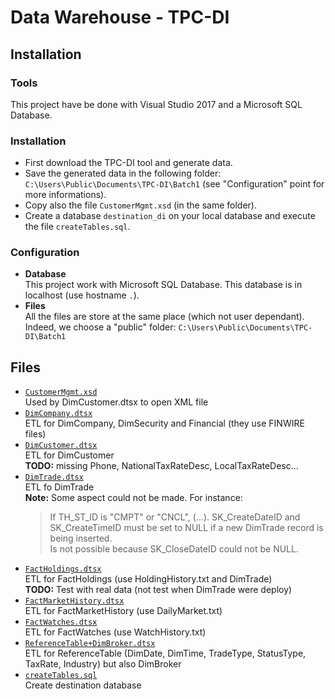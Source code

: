 # Data Warehouse - TPC-DI

## Installation

### Tools

This project have be done with Visual Studio 2017 and a Microsoft SQL Database.


### Installation

- First download the TPC-DI tool and generate data.     
- Save the generated data in the following folder: `C:\Users\Public\Documents\TPC-DI\Batch1` (see "Configuration" point for more informations).      
- Copy also the file `CustomerMgmt.xsd` (in the same folder).        
- Create a database `destination_di` on your local database and execute the file `createTables.sql`.     


### Configuration

- **Database**     
  This project work with Microsoft SQL Database.  This database is in localhost (use hostname `.`).     
- **Files**         
  All the files are store at the same place (which not user dependant).  Indeed, we choose a "public" folder: `C:\Users\Public\Documents\TPC-DI\Batch1`


## Files

- [`CustomerMgmt.xsd`](CustomerMgmt.xsd)       
  Used by DimCustomer.dtsx to open XML file
- [`DimCompany.dtsx`](DimCompany.dtsx)       
  ETL for DimCompany, DimSecurity and Financial (they use FINWIRE files)
- [`DimCustomer.dtsx`](DimCustomer.dtsx)       
  ETL for DimCustomer    
  **TODO:** missing Phone, NationalTaxRateDesc, LocalTaxRateDesc...
- [`DimTrade.dtsx`](DimTrade.dtsx)    
  ETL fo DimTrade    
  **Note:** Some aspect could not be made.  For instance: 
  > If TH_ST_ID is "CMPT" or "CNCL", (...). SK_CreateDateID and SK_CreateTimeID must be set to NULL if a new DimTrade record is being inserted.    
  Is not possible because SK_CloseDateID could not be NULL.
- [`FactHoldings.dtsx`](FactHoldings.dtsx)    
  ETL for FactHoldings (use HoldingHistory.txt and DimTrade)    
  **TODO:** Test with real data (not test when DimTrade were deploy)
- [`FactMarketHistory.dtsx`](FactMarketHistory.dtsx)    
  ETL for FactMarketHistory (use DailyMarket.txt)      
- [`FactWatches.dtsx`](FactWatches.dtsx)   
  ETL for FactWatches (use WatchHistory.txt)
- [`ReferenceTable+DimBroker.dtsx`](ReferenceTable+DimBroker.dtsx)       
  ETL for ReferenceTable (DimDate, DimTime, TradeType, StatusType, TaxRate, Industry) but also DimBroker
- [`createTables.sql`](createTables.sql)       
  Create destination database